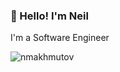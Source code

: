 ### 👋 Hello! I'm Neil

I'm a Software Engineer

<img align="center" src="https://github-readme-stats.vercel.app/api?username=nmakhmutov&show_icons=true&count_private=true" alt="nmakhmutov" />
